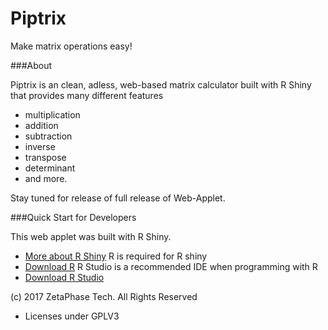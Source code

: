 # Piptrix
Make matrix operations easy!

###About

Piptrix is an clean, adless, web-based matrix calculator built with R Shiny that provides many different features
- multiplication
- addition
- subtraction
- inverse
- transpose
- determinant
- and more.

Stay tuned for release of full release of Web-Applet.

###Quick Start for Developers

This web applet was built with R Shiny.
- [More about R Shiny](https://shiny.rstudio.com/)
R is required for R shiny
- [Download R](https://cran.r-project.org/mirrors.html)
R Studio is a recommended IDE when programming with R
- [Download R Studio](https://www.rstudio.com/products/rstudio/download/)

(c) 2017 ZetaPhase Tech. All Rights Reserved
- Licenses under GPLV3
